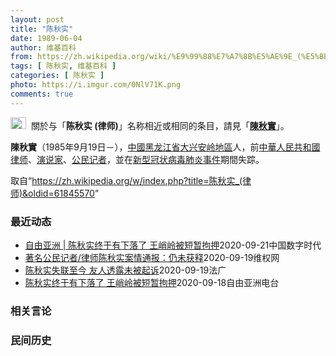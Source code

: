 ```yaml
---
layout: post
title: "陈秋实"
date: 1989-06-04
author: 维基百科
from: https://zh.wikipedia.org/wiki/%E9%99%88%E7%A7%8B%E5%AE%9E_(%E5%BE%8B%E5%B8%88)
tags: [ 陈秋实, 维基百科 ]
categories: [ 陈秋实 ]
photo: https://i.imgur.com/0NlV71K.png
comments: true
---
```

<div class="mw-parser-output"><div role="note" class="hatnote navigation-not-searchable"><a href="/wiki/Wikipedia:%E6%B6%88%E6%AD%A7%E4%B9%89" title="Wikipedia:消歧义"><img alt="Disambig gray.svg" src="//upload.wikimedia.org/wikipedia/commons/thumb/5/5f/Disambig_gray.svg/25px-Disambig_gray.svg.png" decoding="async" width="25" height="19" srcset="//upload.wikimedia.org/wikipedia/commons/thumb/5/5f/Disambig_gray.svg/38px-Disambig_gray.svg.png 1.5x, //upload.wikimedia.org/wikipedia/commons/thumb/5/5f/Disambig_gray.svg/50px-Disambig_gray.svg.png 2x" data-file-width="220" data-file-height="168"></a>&nbsp;&nbsp;關於与「<b>陈秋实 (律师)</b>」名称相近或相同的条目，請見「<b><a href="/wiki/%E9%99%B3%E7%A7%8B%E5%AF%A6" title="陳秋實">陳秋實</a></b>」。</div>



<p><b>陳秋實</b>（1985年9月19日<span class="useeditintro" title="Template:BLP editintro">－</span>），<a href="/wiki/%E4%B8%AD%E5%9C%8B" title="中國">中國</a><a href="/wiki/%E9%BB%91%E9%BE%99%E6%B1%9F%E7%9C%81" title="黑龙江省">黑龙江省</a><a href="/wiki/%E5%A4%A7%E5%85%B4%E5%AE%89%E5%B2%AD%E5%9C%B0%E5%8C%BA" title="大兴安岭地区">大兴安岭地區</a>人，前<a href="/wiki/%E4%B8%AD%E8%8F%AF%E4%BA%BA%E6%B0%91%E5%85%B1%E5%92%8C%E5%9C%8B%E5%BE%8B%E5%B8%88" class="mw-redirect" title="中華人民共和國律师">中華人民共和國律师</a>、<a href="/wiki/%E6%BC%94%E8%AF%B4%E5%AE%B6" title="演说家">演说家</a>、<a href="/wiki/%E5%85%AC%E6%B0%91%E8%A8%98%E8%80%85" class="mw-redirect" title="公民記者">公民记者</a>，並在<a href="/wiki/%E6%96%B0%E5%9E%8B%E5%86%A0%E7%8A%B6%E7%97%85%E6%AF%92%E8%82%BA%E7%82%8E%E4%BA%8B%E4%BB%B6" class="mw-redirect" title="新型冠状病毒肺炎事件">新型冠状病毒肺炎事件</a>期間失踪。
</p>
</div><noscript><img src="//zh.wikipedia.org/wiki/Special:CentralAutoLogin/start?type=1x1" alt="" title="" width="1" height="1" style="border: none; position: absolute;"></noscript>
<div class="printfooter">取自“<a dir="ltr" href="https://zh.wikipedia.org/w/index.php?title=陈秋实_(律师)&amp;oldid=61845570">https://zh.wikipedia.org/w/index.php?title=陈秋实_(律师)&amp;oldid=61845570</a>”</div><div id="recent-news"><h3>最近动态</h3><ul><li><a href="https://nodebe4.github.io/waimei/2020-09-21/%E8%87%AA%E7%94%B1%E4%BA%9A%E6%B4%B2-%E9%99%88%E7%A7%8B%E5%AE%9E%E7%BB%88%E4%BA%8E%E6%9C%89%E4%B8%8B%E8%90%BD%E4%BA%86-%E7%8E%8B%E5%B3%AD%E5%B2%AD%E8%A2%AB%E7%9F%AD%E6%9A%82%E6%8B%98%E6%8A%BC" title="自由亚洲 | 陈秋实终于有下落了 王峭岭被短暂拘押—— 自由亚洲电台记者陈品洁华盛顿报道&nbsp;&nbsp; 责编：申铧&nbsp;&nbsp; 网编：洪伟 &nbsp; 这两天有好几起人权案件引发外界关注。公民记者陈秋实二月初在武汉被当局...">自由亚洲 | 陈秋实终于有下落了  王峭岭被短暂拘押</a><time>2020-09-21</time><a class="tag">中国数字时代</a></li>
<li><a href="https://nodebe4.github.io/waimei/2020-09-19/%E8%91%97%E5%90%8D%E5%85%AC%E6%B0%91%E8%AE%B0%E8%80%85-%E5%BE%8B%E5%B8%88%E9%99%88%E7%A7%8B%E5%AE%9E%E6%A1%88%E6%83%85%E9%80%9A%E6%8A%A5-%E4%BB%8D%E6%9C%AA%E8%8E%B7%E9%87%8A" title="著名公民记者/律师陈秋实案情通报：仍未获释—— （维权网信息中心报道）2020年9月19日，本网获悉：日前有消息指，失踪了7个月的著名公民记者/律师陈秋实仍被监管，暂不被起诉。 2020年9月1...">著名公民记者/律师陈秋实案情通报：仍未获释</a><time>2020-09-19</time><a class="tag">维权网</a></li>
<li><a href="https://nodebe4.github.io/waimei/2020-09-19/%E9%99%88%E7%A7%8B%E5%AE%9E%E5%A4%B1%E8%81%94%E8%87%B3%E4%BB%8A-%E5%8F%8B%E4%BA%BA%E9%80%8F%E9%9C%B2%E6%9C%AA%E8%A2%AB%E8%B5%B7%E8%AF%89" title="陈秋实失联至今 友人透露未被起诉—— 19/09/2020 - 10:38 中国武汉新冠肺炎开始蔓延期间，曾多次在武汉拍摄疫情画面并对外传播的中国律师陈秋实，已与外界失联逾半年。根据社工人员及其...">陈秋实失联至今 友人透露未被起诉</a><time>2020-09-19</time><a class="tag">法广</a></li>
<li><a href="https://nodebe4.github.io/waimei/2020-09-18/%E9%99%88%E7%A7%8B%E5%AE%9E%E7%BB%88%E4%BA%8E%E6%9C%89%E4%B8%8B%E8%90%BD%E4%BA%86-%E7%8E%8B%E5%B3%AD%E5%B2%AD%E8%A2%AB%E7%9F%AD%E6%9A%82%E6%8B%98%E6%8A%BC" title="陈秋实终于有下落了 王峭岭被短暂拘押—— 这两天有好几起人权案件引发外界关注。公民记者陈秋实二月初在武汉被当局带走后音讯全无，直到星期四其友人才透露他的近况；另外，709案李和平律师的妻子王峭岭...">陈秋实终于有下落了   王峭岭被短暂拘押</a><time>2020-09-18</time><a class="tag">自由亚洲电台</a></li>
</ul></div><div id="open-opinion"><h3>相关言论</h3><ul></ul></div><div id="mjls-record"><h3>民间历史</h3><ul></ul></div>